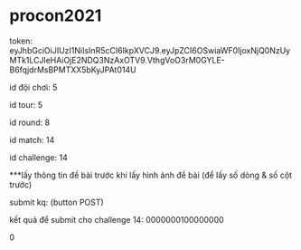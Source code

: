 # procon2021
token:
eyJhbGciOiJIUzI1NiIsInR5cCI6IkpXVCJ9.eyJpZCI6OSwiaWF0IjoxNjQ0NzUyMTk1LCJleHAiOjE2NDQ3NzAxOTV9.VthgVoO3rM0GYLE-B6fqjdrMsBPMTXX5bKyJPAt014U

id đội chơi: 5

id tour: 5

id round: 8

id match: 14

id challenge: 14

***lấy thông tin đề bài trước khi lấy hình ảnh đề bài (để lấy số dòng & số cột trước)

submit kq:			(button POST)

kết quả để submit cho challenge 14:
0000000100000000

0
